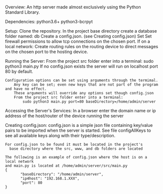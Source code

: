 Overview:
    An http server made almost exclusively using the Python Standard Library.

Dependencies: 
    python3.6+
    python3-bcrpyt

Setup:
    Clone the repository. 
    In the project base directory create a database folder named: db
    Create a config.json. (see Creating config.json)
    Set
    Set firewall permissions to allow tcp connections on the chosen port.
    If on a local network:
        Create routing rules on the routing device to direct messages
        on the chosen port to the hosting device.

Running the Server:
    From the project src folder enter into a terminal:
        sudo python3 main.py
    If no config.json exists the server will run on localhost port 80 by default.

    Configuration options can be set using arguments through the termimal.
        Any key can be set; even new keys that are not part of the program and have no effect.
        These arguments will override any options set though config.json
        From the project src folder enter into a terminal:
            sudo python3 main.py port=80 baseDirectory=/home/admin/server

Accessing the Server's Services:
    In a browser enter the domain name or ip address of the host/router of the device running the server

Creating config.json:
    config.json is a simple json file containing key/value pairs to be imported when the server is started.
    See file configAllKeys to see all available keys along with their type/description.
    
    For config.json to be found it must be located in the project's 
      base directory where the src, www, and db folders are located

    The following is an example of config.json where the host is on a local network
    and main.py is located at /home/admin/server/src/main.py
    {
           "baseDirectory": "/home/admin/server",
           "ip4host": "192.168.1.XXX",
           "port": 80
    }